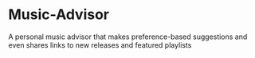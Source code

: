 # Music-Advisor
A personal music advisor that makes preference-based suggestions and even shares links to new releases and featured playlists
